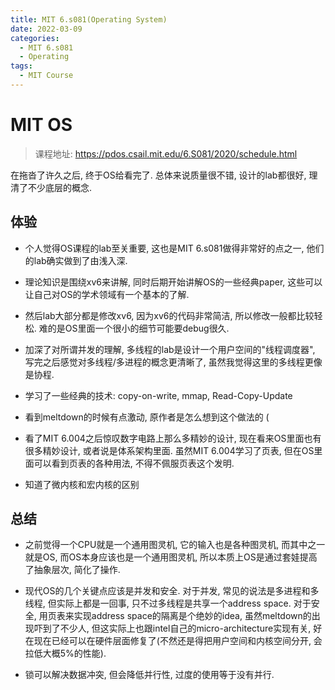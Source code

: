 ```yaml
---
title: MIT 6.s081(Operating System)
date: 2022-03-09
categories:
  - MIT 6.s081
  - Operating
tags:	
  - MIT Course
---
```


# MIT OS

> 课程地址: https://pdos.csail.mit.edu/6.S081/2020/schedule.html

在拖沓了许久之后, 终于OS给看完了. 总体来说质量很不错, 设计的lab都很好, 理清了不少底层的概念.

## 体验

+ 个人觉得OS课程的lab至关重要, 这也是MIT 6.s081做得非常好的点之一, 他们的lab确实做到了由浅入深.

+ 理论知识是围绕xv6来讲解, 同时后期开始讲解OS的一些经典paper, 这些可以让自己对OS的学术领域有一个基本的了解.

+ 然后lab大部分都是修改xv6, 因为xv6的代码非常简洁, 所以修改一般都比较轻松. 难的是OS里面一个很小的细节可能要debug很久.
+ 加深了对所谓并发的理解, 多线程的lab是设计一个用户空间的"线程调度器", 写完之后感觉对多线程/多进程的概念更清晰了, 虽然我觉得这里的多线程更像是协程.
+ 学习了一些经典的技术: copy-on-write, mmap, Read-Copy-Update
+ 看到meltdown的时候有点激动, 原作者是怎么想到这个做法的 (
+ 看了MIT 6.004之后惊叹数字电路上那么多精妙的设计, 现在看来OS里面也有很多精妙设计, 或者说是体系架构里面. 虽然MIT 6.004学习了页表, 但在OS里面可以看到页表的各种用法, 不得不佩服页表这个发明.
+ 知道了微内核和宏内核的区别

## 总结

+ 之前觉得一个CPU就是一个通用图灵机, 它的输入也是各种图灵机, 而其中之一就是OS, 而OS本身应该也是一个通用图灵机, 所以本质上OS是通过套娃提高了抽象层次, 简化了操作.

+ 现代OS的几个关键点应该是并发和安全. 对于并发, 常见的说法是多进程和多线程, 但实际上都是一回事, 只不过多线程是共享一个address space. 对于安全, 用页表来实现address space的隔离是个绝妙的idea, 虽然meltdown的出现吓到了不少人, 但这实际上也跟intel自己的micro-architecture实现有关, 好在现在已经可以在硬件层面修复了(不然还是得把用户空间和内核空间分开, 会拉低大概5%的性能).

+ 锁可以解决数据冲突, 但会降低并行性, 过度的使用等于没有并行.



